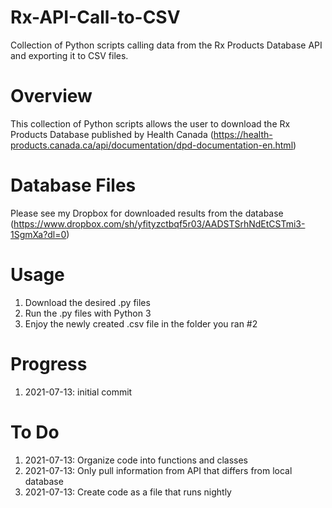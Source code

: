 # Rx-API-Call-to-CSV
Collection of Python scripts calling data from the Rx Products Database API and exporting it to CSV files.

# Overview
This collection of Python scripts allows the user to download the Rx Products Database published by Health Canada (https://health-products.canada.ca/api/documentation/dpd-documentation-en.html)

# Database Files
Please see my Dropbox for downloaded results from the database (https://www.dropbox.com/sh/yfityzctbqf5r03/AADSTSrhNdEtCSTmi3-1SgmXa?dl=0)

# Usage
1. Download the desired .py files
2. Run the .py files with Python 3
3. Enjoy the newly created .csv file in the folder you ran #2

# Progress
1. 2021-07-13: initial commit

# To Do
1. 2021-07-13: Organize code into functions and classes
2. 2021-07-13: Only pull information from API that differs from local database
3. 2021-07-13: Create code as a file that runs nightly
